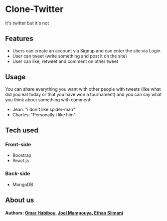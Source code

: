 # Clone-Twitter

It's twitter but it's not

## Features

* Users can create an account via Signup and can enter the site via Login
* User can tweet (write something and post it on the site)
* User can like, retweet and comment on other tweet

## Usage

You can share everything you want with other people with tweets (like what did you eat today or that you have won a tournament) and you can say what you think about something with comment:
* Jean: "i don't like spider-man" 
* Charles: "Personally i like him"

## Tech used

### Front-side
* Boostrap
* React.js

### Back-side
* MongoDB

## About us

#### Authors: [Omar Habibou](https://github.com/habibouomar), [Joel Mampouya](https://github.com/joelmpy), [Ethan Slimani](https://github.com/SoraNoTami)

